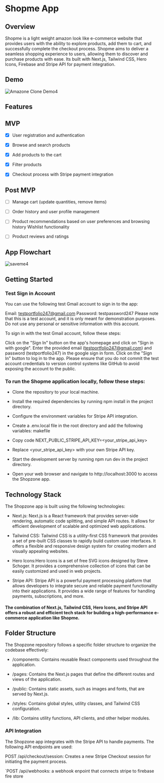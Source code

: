 # Shopme App

## Overview

Shopme is a light weight amazon look like e-commerce website that provides users with the ability to explore products, add them to cart, and successfully complete the checkout process. Shopme aims to deliver a seamless shopping experience to users, allowing them to discover and purchase products with ease.
Its built with Next.js, Tailwind CSS, Hero Icons, Firebase and Stripe API for payment integration. 

## Demo
![Amazone Clone Demo4](https://github.com/Remi-dee/Shop-zone/assets/96704300/1211eb38-6062-4254-bccf-3e684bca0db3)


## Features

## MVP

 - [x] User registration and authentication
       
 - [x] Browse and search products

 - [x] Add products to the cart
       
 - [x] Filter products

 - [x] Checkout process with Stripe payment integration
       
## Post MVP
 - [ ] Manage cart (update quantities, remove items)
 
 - [ ] Order history and user profile management

- [ ] Product recommendations based on user preferences and browsing history
 Wishlist functionality
- [ ] Product reviews and ratings

## App Flowchart
![saveme4](https://github.com/Remi-dee/Shop-zone/assets/96704300/ad69298a-a88a-4866-bd68-6a5661a153f4)


## Getting Started
### Test Sign in Account
You can use the following test Gmail account to sign in to the app:

Email: testportfolio247@gmail.com
Password: testpassword247
Please note that this is a test account, and it is only meant for demonstration purposes. Do not use any personal or sensitive information with this account.

To sign in with the test Gmail account, follow these steps:

Click on the "Sign In" button on the app's homepage and click on "Sign in with google".
Enter the provided email (testportfolio247@gmail.com) and password (testportfolio247) in the google sign in form.
Click on the "Sign In" button to log in to the app.
Please ensure that you do not commit the test account credentials to version control systems like GitHub to avoid exposing the account to the public.


### To run the Shopme application locally, follow these steps:

- Clone the repository to your local machine.

- Install the required dependencies by running npm install in the project directory.

- Configure the environment variables for Stripe API integration.

- Create a .env.local file in the root directory and add the following variables:
makefile

- Copy code
NEXT_PUBLIC_STRIPE_API_KEY=<your_stripe_api_key>
- Replace <your_stripe_api_key> with your own Stripe API key.
- Start the development server by running npm run dev in the project directory.
- Open your web browser and navigate to http://localhost:3000 to access the Shopzone app.

## Technology Stack
The Shopzone app is built using the following technologies:

- Next.js: Next.js is a React framework that provides server-side rendering, automatic code splitting, and simple API routes. It allows for efficient development of scalable and optimized web applications.

- Tailwind CSS: Tailwind CSS is a utility-first CSS framework that provides a set of pre-built CSS classes to rapidly build custom user interfaces. It offers a flexible and responsive design system for creating modern and visually appealing websites.

- Hero Icons:Hero Icons is a set of free SVG icons designed by Steve Schoger. It provides a comprehensive collection of icons that can be easily customized and used in web projects.

- Stripe API: Stripe API is a powerful payment processing platform that allows developers to integrate secure and reliable payment functionality into their applications. It provides a wide range of features for handling payments, subscriptions, and more.

#### The combination of Next.js, Tailwind CSS, Hero Icons, and Stripe API offers a robust and efficient tech stack for building a high-performance e-commerce application like Shopme.

## Folder Structure
The Shopzone repository follows a specific folder structure to organize the codebase effectively:
- /components: Contains reusable React components used throughout the application.

- /pages: Contains the Next.js pages that define the different routes and views of the application.

- /public: Contains static assets, such as images and fonts, that are served by Next.js.

- /styles: Contains global styles, utility classes, and Tailwind CSS configuration.

- /lib: Contains utility functions, API clients, and other helper modules.


  
### API Integration

The Shopzone app integrates with the Stripe API to handle payments. The following API endpoints are used:

POST /api/checkout/session: Creates a new Stripe Checkout session for initiating the payment process.

`POST /api/webhooks: a webhook enpoint that connects stripe to firebase fire store
